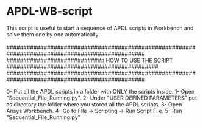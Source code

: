 # APDL-WB-script
This script is useful to start a sequence of APDL scripts in Workbench and solve them one by one automatically.<br/>
<br/>
#################################################################################################<br/>
############################# HOW TO USE THE SCRIPT #############################################<br/>
#################################################################################################<br/>

0- Put all the APDL scripts in a folder with ONLY the scripts inside.
1- Open "Sequential_File_Running.py".
2- Under "USER DEFINED PARAMETERS" put as directory the folder where you stored all the APDL scripts.
3- Open Ansys Workbench.
4- Go to   FIle -> Scripting -> Run Script File.
5- Run "Sequential_File_Running.py"
